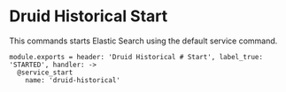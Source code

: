 
# Druid Historical Start

This commands starts Elastic Search using the default service command.

    module.exports = header: 'Druid Historical # Start', label_true: 'STARTED', handler: ->
      @service_start
        name: 'druid-historical'
